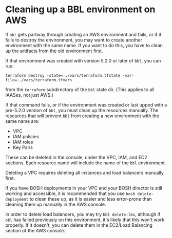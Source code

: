 # Cleaning up a BBL environment on AWS
If `bbl` gets partway through creating an AWS environment and fails, or if it
fails to destroy the environment, you may want to create another environment
with the same name. If you want to do this, you have to clean up the artifacts
from the old environment first.

If that environment was created with version 5.2.0 or later of `bbl`, you can run:

```
terraform destroy -state=../vars/terraform.tfstate -var-file=../vars/terraform.tfvars
```

from the `terraform` subdirectory of the `bbl` state dir. (This applies to all IAASes, not just AWS.)

If that command fails, or if the environment was created or last upped with a
pre-5.2.0 version of `bbl`, you must clean up the resources manually.
The resources that will prevent `bbl` from creating a new environment with the same name are:
- VPC
- IAM policies
- IAM roles
- Key Pairs

These can be deleted in the console, under the VPC, IAM, and EC2 sections.
Each resource name will include the name of the `bbl` environment.

Deleting a VPC requires deleting all instances and load balancers manually first.

If you have BOSH deployments in your VPC and your BOSH director is still working
and accessible, it is recommended that you use `bosh delete-deployment` to clean
these up, as it is easier and less error-prone than cleaning them up manually in the AWS console.

In order to delete load balancers, you may try `bbl delete-lbs`, although if
`bbl` has failed previously on this environment, it's likely that this won't
work properly. If it doesn't, you can delete them in the EC2/Load Balancing
section of the AWS console.

